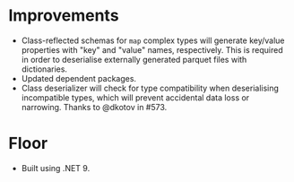 # Improvements

- Class-reflected schemas for `map` complex types will generate key/value properties with "key" and "value" names, respectively. This is required in order to deserialise externally generated parquet files with dictionaries.
- Updated dependent packages.
- Class deserializer will check for type compatibility when deserialising incompatible types, which will prevent accidental data loss or narrowing. Thanks to @dkotov in #573.

# Floor

- Built using .NET 9.